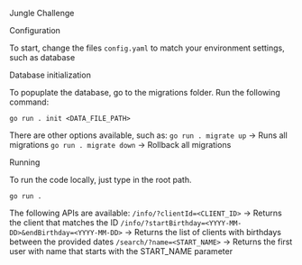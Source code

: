 Jungle Challenge

Configuration

To start, change the files `config.yaml` to match your environment settings, such as database

Database initialization

To popuplate the database, go to the migrations folder. Run the following command:

`go run . init <DATA_FILE_PATH>`

There are other options available, such as:
`go run . migrate up` -> Runs all migrations
`go run . migrate down` -> Rollback all migrations

Running

To run the code locally, just type in the root path.

`go run .`

The following APIs are available:
`/info/?clientId=<CLIENT_ID>` -> Returns the client that matches the ID
`/info/?startBirthday=<YYYY-MM-DD>&endBirthday=<YYYY-MM-DD>` -> Returns the list of clients with birthdays between the provided dates
`/search/?name=<START_NAME>` -> Returns the first user with name that starts with the START_NAME parameter
